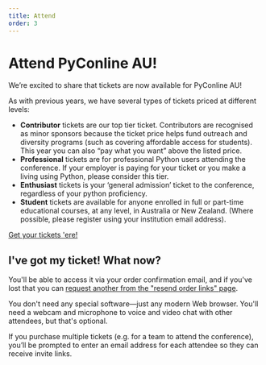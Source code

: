 ```yaml
---
title: Attend
order: 3
---
```


# Attend PyConline AU!

We’re excited to share that tickets are now available for PyConline AU!

As with previous years, we have several types of tickets priced at different levels:

- **Contributor** tickets are our top tier ticket. Contributors are recognised as minor sponsors because the ticket price helps fund outreach and diversity programs (such as covering affordable access for students). This year you can also “pay what you want” above the listed price.
- **Professional** tickets are for professional Python users attending the conference. If your employer is paying for your ticket or you make a living using Python, please consider this tier.
- **Enthusiast** tickets is your ‘general admission’ ticket to the conference, regardless of your python proficiency.
- **Student** tickets are available for anyone enrolled in full or part-time educational courses, at any level, in Australia or New Zealand. (Where possible, please register using your institution email address).

<p class='center-content'>
    <a href='https://pretix.eu/pyconau/online2020/' class='btn btn-center btn-chonk'>
        Get your tickets 'ere!
    </a>
</p>

## I've got my ticket! What now?

You'll be able to access it via your order confirmation email, and if you've lost that you can [request another from the "resend order links" page](https://pretix.eu/pyconau/online2020/resend/).

You don't need any special software&mdash;just any modern Web browser. You'll need a webcam and microphone to voice and video chat with other attendees, but that's optional.

If you purchase multiple tickets (e.g. for a team to attend the conference), you’ll be prompted to enter an email address for each attendee so they can receive invite links.
